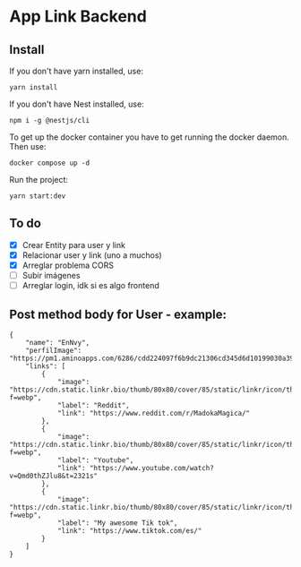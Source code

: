 # App Link Backend

##  Install
If you don't have yarn installed, use:
```
yarn install
```
If you don't have Nest installed, use:
```
npm i -g @nestjs/cli
```
To get up the docker container you have to get running the docker daemon. Then use:
```
docker compose up -d
```
Run the project:
```
yarn start:dev
```

## To do
- [x] Crear Entity para user y link
- [x] Relacionar user y link (uno a muchos)
- [x] Arreglar problema CORS
- [ ] Subir imágenes 
- [ ] Arreglar login, idk si es algo frontend

## Post method body for User - example:
```
{
    "name": "EnNvy",
    "perfilImage": "https://pm1.aminoapps.com/6286/cdd224097f6b9dc21306cd345d6d10199030a393_00.jpg",
    "links": [
        {
            "image": "https://cdn.static.linkr.bio/thumb/80x80/cover/85/static/linkr/icon/thumbnails/33.Reddit.png?f=webp",
            "label": "Reddit",
            "link": "https://www.reddit.com/r/MadokaMagica/"
        },
        {
            "image": "https://cdn.static.linkr.bio/thumb/80x80/cover/85/static/linkr/icon/thumbnails/9.YouTube.png?f=webp",
            "label": "Youtube",
            "link": "https://www.youtube.com/watch?v=Qmd0thZJlu8&t=2321s"
        },
        {
            "image": "https://cdn.static.linkr.bio/thumb/80x80/cover/85/static/linkr/icon/thumbnails/6.tiltok.png?f=webp",
            "label": "My awesome Tik tok",
            "link": "https://www.tiktok.com/es/"
        }
    ]
}
```